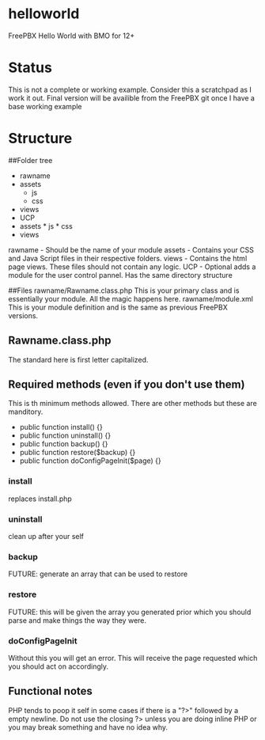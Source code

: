helloworld
==========

FreePBX Hello World with BMO for 12+

Status
==========
This is not a complete or working example. Consider this a scratchpad as I work it out.  Final version will be availible from the FreePBX git once I have a base working example

Structure
==========
##Folder tree

 * rawname
  * assets
	* js
	* css
  * views
  * UCP
   * assets
	* js
	* css
   * views


rawname - Should be the name of your module
assets - Contains your CSS and Java Script files in their respective folders.
views - Contains the html page views. These files should not contain any logic.
UCP - Optional adds a module for the user control pannel. Has the same directory structure

##Files
rawname/Rawname.class.php
This is your primary class and is essentially your module. All the magic happens here.
rawname/module.xml
This is your module definition and is the same as previous FreePBX versions.

## Rawname.class.php
The standard here is first letter capitalized.

## Required methods (even if you don't use them)
This is th minimum methods allowed. There are other methods but these are manditory.
 * public function install() {}
 * public function uninstall() {}
 * public function backup() {}
 * public function restore($backup) {}
 * public function doConfigPageInit($page) {}

### install 
replaces install.php
### uninstall 
clean up after your self
### backup 
FUTURE: generate an array that can be used to restore
### restore 
FUTURE: this will be given the array you generated prior which you should parse and make things the way they were.
### doConfigPageInit
Without this you will get an error. This will receive the page requested which you should act on accordingly.

## Functional notes
PHP tends to poop it self in some cases if there is a "?>" followed by a empty newline. Do not use the closing ?>
unless you are doing inline PHP or you may break something and have no idea why.

